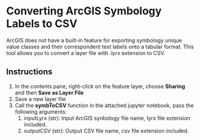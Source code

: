 # Converting ArcGIS Symbology Labels to CSV
ArcGIS does not have a built-in feature for exporting symbology unique value classes and their correspondent text labels onto a tabular format. This tool allows you to convert a layer file with .lyrx extension to CSV.

## Instructions
1. In the contents pane, right-click on the feature layer, choose **Sharing** and then **Save as Layer File**
2. Save a new layer file
3. Call the **symbToCSV** function in the attached jupyter notebook, pass the following arguments:
    1. inputLyrx (str): Input ArcGIS synbology file name, lyrx file extension included.
    2. outputCSV (str): Output CSV file name, csv file extension included.
